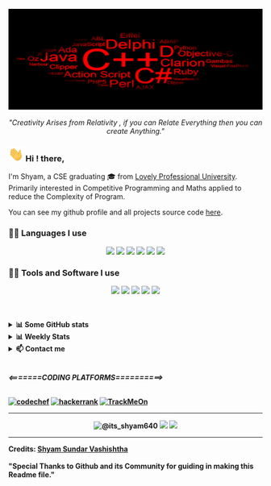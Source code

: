 
<p align="center">
<a href="https://github.com/shyam640">
 <p align='center'><img src='download.png' width='1200px' height='200px'/></p> 
</a>
 <p align='center'><i>"Creativity Arises from Relativity , if you can Relate Everything then you can create Anything."</i></p>
</p>

<h3> <img src="Hi.gif" width="30px"> Hi ! there, </h3> 

I'm Shyam, a CSE graduating 🎓 from <a href="https://www.lpu.in/">Lovely Professional University</a>. Primarily interested in Competitive Programming and Maths applied to reduce the Complexity of Program. 

You can see my github profile and all projects source code <a href="https://github.com/shyam640">here</a>.


<h3> 👨‍💻 Languages I use</h3>

<!--START_SECTION:colourise-->
<p align=center>
<!-- <img src="https://img.shields.io/badge/-Python-FF0000?style=for-the-badge&logo=python" /> -->
<!-- <img src="https://img.shields.io/badge/-R-FF8000?style=for-the-badge&logo=r"/> -->


<img src="https://img.shields.io/badge/-C++-243099?style=for-the-badge&logo=c%2b%2b"/>
<!-- <img src="https://img.shields.io/badge/-CUDA-00FFFF?style=for-the-badge&logo=nvidia"/> -->
<img src="https://img.shields.io/badge/-HTML5-007FFF?style=for-the-badge&logo=html5"/>
<img src="https://img.shields.io/badge/-CSS-0000FF?style=for-the-badge&logo=css3"/>
<img src="https://img.shields.io/badge/C-orange?style=for-the-badge&logo=c"/>
<img src="https://img.shields.io/badge/-Javascript-8800FF?style=for-the-badge&logo=javascript"/>
<img src="https://img.shields.io/badge/-LaTeX-FF50?style=for-the-badge&logo=latex"/>


</p>
<h3> 👨‍💻 Tools and Software I use</h3>
<p align="center">
<img src="https://img.shields.io/badge/-vscode-blue?style=for-the-badge&logo=visual-studio"/>
 <img src="https://img.shields.io/badge/-androidStudio-grey?style=for-the-badge&logo=android-studio"/>
<img src="https://img.shields.io/badge/-Shell-7F00FF?style=for-the-badge&logo=gnu-bash"/>
<img src="https://img.shields.io/badge/-Git-F10FF?style=for-the-badge&logo=git"/>
<img src="https://img.shields.io/badge/-Vim-FF00FF?style=for-the-badge&logo=vim"/>
</p>
<br><br>
<details>
<summary> <b>📊 Some GitHub stats </b></summary>
<p align="center">
  <img align="center" width="450" height="165" src="https://github-readme-stats.vercel.app/api?username=shyam640&show_icons=true&hide_border=false&line_height=20&show_owner=true&bg_color=0,EE82EE,FFFFFF&theme=graywhite"/>
<img align="center" width="450" height="150" src="https://github-readme-stats.vercel.app/api/top-langs/?username=shyam640&layout=compact&hide=HTML&langs_count=10&bg_color=0,EE82EE,FFFFFF&theme=graywhite"/>
</p>
</details>

<details>
<summary> <b>📊 Weekly Stats</b> </summary>

<!--START_SECTION:waka-->
![Lines of code](https://img.shields.io/badge/From%20Hello%20World%20I%27ve%20Written-15854%20lines%20of%20code-blue)

**🐱 My Github Data** 

> 🏆  23 Contributions in the Year 2020
 > 
> 📦 Approx. 18.1 MB Used in Github's Storage 
 > 
> 💼 Opted to Hire
 > 
> 📜 21 Public Repositories
 > 
> 🔑 2 Private Repositories 

**I'm a Night 🦉** 

This an approximate calculation

```text
🌞 Morning    0 commits     ░░░░░░░░░░░░░░░░░░░░░   0% 
🌆 Daytime    2 commits     █░░░░░░░░░░░░░░░░░░░   20% 
🌃 Evening    0 commits     ░░░░░░░░░░░░░░░░░░░░░░   0% 
🌙 Night      7 commits     ██████████░░░░░░░░░░░░░░░  80%

```
📅 **I'm Most Productive on Sunday** 

```text
Monday       3 commits     ███░░░░░░░░░░░░░░░░░░░░░░   5% 
Tuesday      2 commits     ██░░░░░░░░░░░░░░░░░░░░░   4% 
Wednesday    1 commits     █░░░░░░░░░░░░░░░░░░░░░   3% 
Thursday     4 commits     ██████░░░░░░░░░░░░░░░░░░░   7% 
Friday       3 commits     ███░░░░░░░░░░░░░░░░░░░░░░░   5% 
Saturday     10 commits    █████████████░░░░░░░░░░░░░   30% 
Sunday       15 commits    ██████████████████░░░░░░░░   45%

```


📊 **This Week I Spent My Time On** 

```text
⌚︎ Time Zone: Mumbai/India

💬 Programming Languages: 
Python                   0 mins     
░░░░░░░░░░░░░░░░░░░░░░░░   0% 
C++                    3 hrs 54 mins       
████████████░░░░░░░░░░░░░   20% 
HTML/CSS                     25 mins            
████░░░░░░░░░░░░░░░░░░░   10% 
DSA                     6 hrs 20 mins              
████████████████████░░░░░   50%

🔥 Editors: 
VS-Code                     16 hrs 59 mins      
████████████████████░░░░░   75% 
Gitpod                      3 hrs 36 mins       
██████████░░░░░░░░░░░░░░░   20%
Online Editor               36 mins       
██░░░░░░░░░░░░░░░░░░░░░░░   5%


🐱‍💻 Projects: 
Webpage                 16 hrs 20 mins     
███████████████████░░░░░░   79.29% 
Snake Game             2 hrs 37 mins       
███░░░░░░░░░░░░░░░░░░░░░░   12.76% 
Extra                  1 hr 37 mins       
██░░░░░░░░░░░░░░░░░░░░░░░   7.9% 
Unknown                0 secs              
░░░░░░░░░░░░░░░░░░░░░░░░   0.05%

💻 Operating System: 
Windows                    13 hrs 36 mins     
█████████████████████████   80.0%
Linux                      16 hrs 20 mins     
███████████████████░░░░░░   20.0% 

```

**I Mostly Code in C++** 

```text
Python                   0 repos            
░░░░░░░░░░░░░░░░░░░░░░░░░   0% 
C++                      17 repos             
█████████████████████░░░░   65% 
C                        2 repos            
████████████░░░░░░░░░░░░░   15% 
Shell                    0 repos             
███████░░░░░░░░░░░░░░░░░░   10% 
HTML/CSS                  3 repos            
█████████████░░░░░░░░░░░░   10%

```
**My Interests**
```text
Coding                     90%
█████████████████████░░░
Poetry                     5%
███░░░░░░░░░░░░░░░░░░░░░
Extra Stuffs               5%
███░░░░░░░░░░░░░░░░░░░░░
```

</details>
 
<details>
<summary> <b>📫 Contact me </b></summary>
<p align="center">
<a href="https://www.linkedin.com/in/shyam-sundar-vashishtha-045871159/"><img alt="LinkedIn" src="https://img.shields.io/badge/LinkedIn-Shyam%20Sundar%20Vashishtha-blue?style=for-the-badge&logo=linkedin"></a>
<a href="https://www.instagram.com/its_shyam640/"><img alt="instagram" src="https://img.shields.io/badge/instagram-blue?style=for-the-badge&logo=instagram"></a>
<a href="mailto:shyamvashishtha640@gmail.com"><img alt="Email" src="https://img.shields.io/badge/Email-Shyam%20Sundar%20Vashishtha-blue?style=for-the-badge&logo=gmail"></a>
</p>
</details>
<br><br>
<b> <i><=======CODING PLATFORMS==========></i>
<br><br>
<p> <a href="https://www.codechef.com/users/its_shyam640"><img alt="codechef" src="https://img.shields.io/badge/Codechef-blue?style=for-the-badge&logo=codechef"></a>
<a href="https://www.hackerrank.com/its_shyam640"><img alt="hackerrank" src="https://img.shields.io/badge/Hackerrank-blue?style=for-the-badge&logo=hackerrank"></a>
<a href="https://www.stopstalk.com/user/profile/its_shyam640"><img alt="TrackMeOn" src="https://img.shields.io/badge/TrackMeOn-blue?style=for-the-badge&logo=search-icon"></a>
</p>

------

<p align="center">
  <img src="https://komarev.com/ghpvc/?username=shyam640" alt="@its_shyam640" />
 <a href="https://visitor-badge.glitch.me/badge?page_id=shyam640.visitor-badge"></a>
    <a href="https://github.com/shyam640/"><img src="https://img.shields.io/github/followers/shyam640?style=flat-square?color=%234CC61E&label=GitHub%20Followers%20"/></a>
  <a href="https://github.com/shyam640/"><img src="https://img.shields.io/github/last-commit/shyam640/-its_shyam640?style=flat-square?color=red&label=Last%20Updated%20"/></a>
</p>

-----
Credits: [Shyam Sundar Vashishtha](https://github.com/shyam640)
<br><br>
"Special Thanks to Github and its Community for guiding in making this Readme file."
